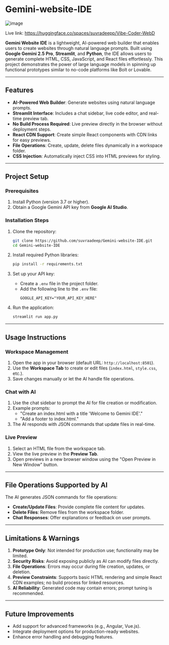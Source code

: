 # Gemini-website-IDE
![image](https://github.com/user-attachments/assets/9c05c159-75b2-4a46-8b63-a925212de229)


Live link: https://huggingface.co/spaces/suvradeepp/Vibe-Coder-WebD

**Gemini Website IDE** is a lightweight, AI-powered web builder that enables users to create websites through natural language prompts. Built using **Google Gemini 2.5 Pro**, **Streamlit**, and **Python**, the IDE allows users to generate complete HTML, CSS, JavaScript, and React files effortlessly. This project demonstrates the power of large language models in spinning up functional prototypes similar to no-code platforms like Bolt or Lovable.

---

## Features

- **AI-Powered Web Builder**: Generate websites using natural language prompts.
- **Streamlit Interface**: Includes a chat sidebar, live code editor, and real-time preview tab.
- **No Build Process Required**: Live preview directly in the browser without deployment steps.
- **React CDN Support**: Create simple React components with CDN links for easy previews.
- **File Operations**: Create, update, delete files dynamically in a workspace folder.
- **CSS Injection**: Automatically inject CSS into HTML previews for styling.

---

## Project Setup

### Prerequisites
1. Install Python (version 3.7 or higher).
2. Obtain a Google Gemini API key from **Google AI Studio**.

### Installation Steps
1. Clone the repository:
   ```bash
   git clone https://github.com/suvraadeep/Gemini-website-IDE.git
   cd Gemini-website-IDE
   ```

2. Install required Python libraries:
   ```bash
   pip install -r requirements.txt
   ```

3. Set up your API key:
   - Create a `.env` file in the project folder.
   - Add the following line to the `.env` file:
     ```plaintext
     GOOGLE_API_KEY="YOUR_API_KEY_HERE"
     ```

4. Run the application:
   ```bash
   streamlit run app.py
   ```

---

## Usage Instructions

### Workspace Management
1. Open the app in your browser (default URL: `http://localhost:8501`).
2. Use the **Workspace Tab** to create or edit files (`index.html`, `style.css`, etc.).
3. Save changes manually or let the AI handle file operations.

### Chat with AI
1. Use the chat sidebar to prompt the AI for file creation or modification.
2. Example prompts:
   - "Create an index.html with a title 'Welcome to Gemini IDE'."
   - "Add a footer to index.html."
3. The AI responds with JSON commands that update files in real-time.

### Live Preview
1. Select an HTML file from the workspace tab.
2. View the live preview in the **Preview Tab**.
3. Open previews in a new browser window using the "Open Preview in New Window" button.

---

## File Operations Supported by AI

The AI generates JSON commands for file operations:
- **Create/Update Files**: Provide complete file content for updates.
- **Delete Files**: Remove files from the workspace folder.
- **Chat Responses**: Offer explanations or feedback on user prompts.

---

## Limitations & Warnings

1. **Prototype Only**: Not intended for production use; functionality may be limited.
2. **Security Risks**: Avoid exposing publicly as AI can modify files directly.
3. **File Operations**: Errors may occur during file creation, updates, or deletion.
4. **Preview Constraints**: Supports basic HTML rendering and simple React CDN examples; no build process for linked resources.
5. **AI Reliability**: Generated code may contain errors; prompt tuning is recommended.

---

## Future Improvements

- Add support for advanced frameworks (e.g., Angular, Vue.js).
- Integrate deployment options for production-ready websites.
- Enhance error handling and debugging features.
